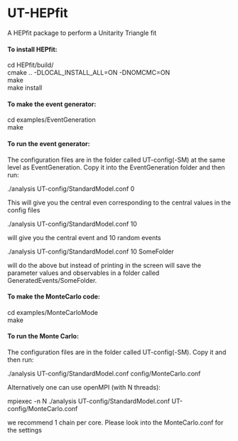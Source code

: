 # UT-HEPfit
A HEPfit package to perform a Unitarity Triangle fit

#### To install HEPfit:

cd HEPfit/build/     
cmake .. -DLOCAL_INSTALL_ALL=ON -DNOMCMC=ON    
make    
make install

#### To make the event generator:

cd examples/EventGeneration   
make

#### To run the event generator:

The configuration files are in the folder called UT-config(-SM) at the same level as EventGeneration. Copy it into the EventGeneration folder and then run:

./analysis UT-config/StandardModel.conf 0

This will give you the central even corresponding to the central values in the config files

./analysis UT-config/StandardModel.conf 10

will give you the central event and 10 random events

./analysis UT-config/StandardModel.conf 10 SomeFolder

will do the above but instead of printing in the screen will save the parameter values and observables in a folder called GeneratedEvents/SomeFolder.


#### To make the MonteCarlo code:

cd examples/MonteCarloMode   
make

#### To run the Monte Carlo:

The configuration files are in the folder called UT-config(-SM). Copy it and then run:

./analysis UT-config/StandardModel.conf config/MonteCarlo.conf

Alternatively one can use openMPI (with N threads):

mpiexec -n N ./analysis UT-config/StandardModel.conf UT-config/MonteCarlo.conf

we recommend 1 chain per core. Please look into the MonteCarlo.conf for the settings
